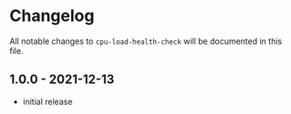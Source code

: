 # Changelog

All notable changes to `cpu-load-health-check` will be documented in this file.

## 1.0.0 - 2021-12-13

- initial release
